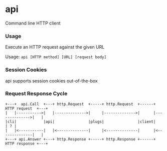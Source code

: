 # api
Command line HTTP client

### Usage
Execute an HTTP request against the given URL

Usage:
  `api [HTTP method] [URL] [request body]`

### Session Cookies
api supports session cookies out-of-the-box

### Request Response Cycle
```
+---+  api.Call  +---+ http.Request  +-----+ http.Request  +------+ HTTP request  +---+
|   |----------->|   |-------------->|     |-------------->|      |-------------->|   |
|cli|            |api|               |plugs|               |client|               | ? |
|   |<-----------|   |<--------------|     |<--------------|      |<--------------|   |
+---+ api.Answer +---+ http.Response +-----+ http.Response +------+ HTTP response +---+
```
